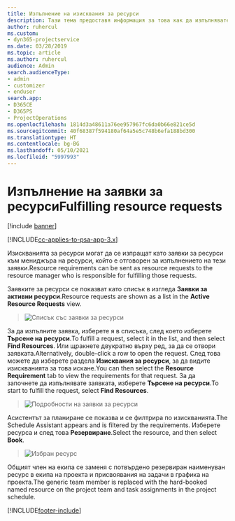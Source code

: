 ```yaml
---
title: Изпълнение на изисквания за ресурси
description: Тази тема предоставя информация за това как да изпълнявате изисквания за ресурси.
author: ruhercul
ms.custom:
- dyn365-projectservice
ms.date: 03/28/2019
ms.topic: article
ms.author: ruhercul
audience: Admin
search.audienceType:
- admin
- customizer
- enduser
search.app:
- D365CE
- D365PS
- ProjectOperations
ms.openlocfilehash: 1814d3a48611a76ee957967fc6da0b66e821ce5d
ms.sourcegitcommit: 40f68387f594180af64a5e5c748b6efa188bd300
ms.translationtype: HT
ms.contentlocale: bg-BG
ms.lasthandoff: 05/10/2021
ms.locfileid: "5997993"
---
```

# <a name="fulfilling-resource-requests"></a><span data-ttu-id="63fe5-103">Изпълнение на заявки за ресурси</span><span class="sxs-lookup"><span data-stu-id="63fe5-103">Fulfilling resource requests</span></span>

[!include [banner](../includes/psa-now-project-operations.md)]

[!INCLUDE[cc-applies-to-psa-app-3.x](../includes/cc-applies-to-psa-app-3x.md)]

<span data-ttu-id="63fe5-104">Изискванията за ресурси могат да се изпращат като заявки за ресурси към мениджъра на ресурси, който е отговорен за изпълнението на тези заявки.</span><span class="sxs-lookup"><span data-stu-id="63fe5-104">Resource requirements can be sent as resource requests to the resource manager who is responsible for fulfilling those requests.</span></span>

<span data-ttu-id="63fe5-105">Заявките за ресурси се показват като списък в изгледа **Заявки за активни ресурси**.</span><span class="sxs-lookup"><span data-stu-id="63fe5-105">Resource requests are shown as a list in the **Active Resource Requests** view.</span></span>

> ![Списък със заявки за ресурси](media/Resource-Management-image59.png)

<span data-ttu-id="63fe5-107">За да изпълните заявка, изберете я в списъка, след което изберете **Търсене на ресурси**.</span><span class="sxs-lookup"><span data-stu-id="63fe5-107">To fulfill a request, select it in the list, and then select **Find Resources**.</span></span> <span data-ttu-id="63fe5-108">Или щракнете двукратно върху ред, за да се отвори заявката.</span><span class="sxs-lookup"><span data-stu-id="63fe5-108">Alternatively, double-click a row to open the request.</span></span> <span data-ttu-id="63fe5-109">След това можете да изберете раздела **Изисквания за ресурси**, за да видите изискванията за това искане.</span><span class="sxs-lookup"><span data-stu-id="63fe5-109">You can then select the **Resource Requirement** tab to view the requirements for that request.</span></span> <span data-ttu-id="63fe5-110">За да започнете да изпълнявате заявката, изберете **Търсене на ресурси**.</span><span class="sxs-lookup"><span data-stu-id="63fe5-110">To start to fulfill the request, select **Find Resources**.</span></span>

> ![Подробности на заявки за ресурси](media/Resource-Management-image60.png)

<span data-ttu-id="63fe5-112">Асистентът за планиране се показва и се филтрира по изискванията.</span><span class="sxs-lookup"><span data-stu-id="63fe5-112">The Schedule Assistant appears and is filtered by the requirements.</span></span> <span data-ttu-id="63fe5-113">Изберете ресурса и след това **Резервиране**.</span><span class="sxs-lookup"><span data-stu-id="63fe5-113">Select the resource, and then select **Book**.</span></span>

> ![Избран ресурс](media/Resource-Management-image61.png)

<span data-ttu-id="63fe5-115">Общият член на екипа се заменя с потвърдено резервиран наименуван ресурс в екипа на проекта и присвоявания на задачи в графика на проекта.</span><span class="sxs-lookup"><span data-stu-id="63fe5-115">The generic team member is replaced with the hard-booked named resource on the project team and task assignments in the project schedule.</span></span>


[!INCLUDE[footer-include](../includes/footer-banner.md)]
